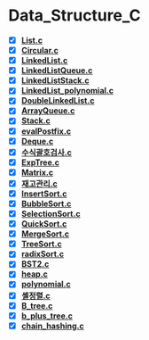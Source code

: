 # Data_Structure_C

- [x]  **[List.c](https://github.com/choijw1004/Data_Structure_C/blob/main/files/List.c)**
- [x]  **[Circular.c](https://github.com/choijw1004/Data_Structure_C/blob/main/files/Circular.c)**
- [x]  **[LinkedList.c](https://github.com/choijw1004/Data_Structure_C/blob/main/files/LinkedList.c)**
- [x]  **[LinkedListQueue.c](https://github.com/choijw1004/Data_Structure_C/blob/main/files/LinkedListQueue.c)**
- [x]  **[LinkedListStack.c](https://github.com/choijw1004/Data_Structure_C/blob/main/files/LinkedListStack.c)**
- [x]  **[LinkedList_polynomial.c](https://github.com/choijw1004/Data_Structure_C/blob/main/files/LinkedList_polynomial.c)**
- [x]  **[DoubleLinkedList.c](https://github.com/choijw1004/Data_Structure_C/blob/main/files/DoubleLinkedList.c)**
- [x]  **[ArrayQueue.c](https://github.com/choijw1004/Data_Structure_C/blob/main/files/ArrayQueue.c)**
- [x]  **[Stack.c](https://github.com/choijw1004/Data_Structure_C/blob/main/files/Stack.c)**
- [x]  **[evalPostfix.c](https://github.com/choijw1004/Data_Structure_C/blob/main/files/evalPostfix.c)**
- [x]  **[Deque.c](https://github.com/choijw1004/Data_Structure_C/blob/main/files/Deque.c)**
- [x]  **[수식괄호검사.c](https://github.com/choijw1004/Data_Structure_C/blob/main/files/%EC%88%98%EC%8B%9D%EA%B4%84%ED%98%B8%EA%B2%80%EC%82%AC.c)**
- [x]  **[ExpTree.c](https://github.com/choijw1004/Data_Structure_C/blob/main/files/ExpTree.c)**
- [x]  **[Matrix.c](https://github.com/choijw1004/Data_Structure_C/blob/main/files/Matrix.c)**
- [x]  **[재고관리.c](https://github.com/choijw1004/Data_Structure_C/blob/main/files/%EC%9E%AC%EA%B3%A0%EA%B4%80%EB%A6%AC.c)**
- [x]  **[InsertSort.c](https://github.com/choijw1004/Data_Structure_C/blob/main/files/InsertSort.c)**
- [x]  **[BubbleSort.c](https://github.com/choijw1004/Data_Structure_C/blob/main/files/BubbleSort.c)**
- [x]  **[SelectionSort.c](https://github.com/choijw1004/Data_Structure_C/blob/main/files/SelectionSort.c)**
- [x]  **[QuickSort.c](https://github.com/choijw1004/Data_Structure_C/blob/main/files/QuickSort.c)**
- [x]  **[MergeSort.c](https://github.com/choijw1004/Data_Structure_C/blob/main/files/MergeSort.c)**
- [x]  **[TreeSort.c](https://github.com/choijw1004/Data_Structure_C/blob/main/files/TreeSort.c)**
- [x]  **[radixSort.c](https://github.com/choijw1004/Data_Structure_C/blob/main/files/radixSort.c)**
- [x]  **[BST2.c](https://github.com/choijw1004/Data_Structure_C/blob/main/files/BST2.c)**
- [x]  **[heap.c](https://github.com/choijw1004/Data_Structure_C/blob/main/files/heap.c)**
- [x]  **[polynomial.c](https://github.com/choijw1004/Data_Structure_C/blob/main/files/polynomial.c)**
- [x]  **[셸정렬.c](https://github.com/choijw1004/Data_Structure_C/blob/main/files/%EC%85%B8%EC%A0%95%EB%A0%AC.c)**
- [x]  **[B_tree.c](https://github.com/choijw1004/Data_Structure_C/blob/main/files/B_tree.c)**
- [x]  **[b_plus_tree.c](https://github.com/choijw1004/Data_Structure_C/blob/main/files/b_plus_tree.c)**
- [x]  **[chain_hashing.c](https://github.com/choijw1004/Data_Structure_C/blob/main/files/chain_hashing.c)**